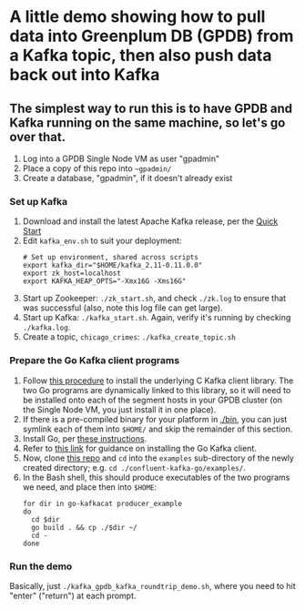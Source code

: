 # A little demo showing how to pull data into Greenplum DB (GPDB) from a Kafka topic, then also push data back out into Kafka

## The simplest way to run this is to have GPDB and Kafka running on the same machine, so let's go over that.

1. Log into a GPDB Single Node VM as user "gpadmin"
1. Place a copy of this repo into `~gpadmin/`
1. Create a database, "gpadmin", if it doesn't already exist

### Set up Kafka
1. Download and install the latest Apache Kafka release, per the [Quick Start](https://kafka.apache.org/quickstart)
1. Edit `kafka_env.sh` to suit your deployment:
   ```
   # Set up environment, shared across scripts
   export kafka_dir="$HOME/kafka_2.11-0.11.0.0"
   export zk_host=localhost
   export KAFKA_HEAP_OPTS="-Xmx16G -Xms16G"
   ```
1. Start up Zookeeper: `./zk_start.sh`, and check `./zk.log` to ensure that was successful (also, note this log file can get large).
1. Start up Kafka: `./kafka_start.sh`.  Again, verify it's running by checking `./kafka.log`.
1. Create a topic, `chicago_crimes`: `./kafka_create_topic.sh`

### Prepare the Go Kafka client programs
1. Follow [this procedure](https://github.com/mgoddard-pivotal/confluent-kafka-go#installing-librdkafka) to install the underlying C Kafka client library.  The two Go programs are dynamically linked to this library, so it will need to be installed onto each of the segment hosts in your GPDB cluster (on the Single Node VM, you just install it in one place).
1. If there is a pre-compiled binary for your platform in [./bin](./bin), you can just symlink each of them into `$HOME/` and skip the remainder of this section.
1. Install Go, per [these instructions](https://golang.org/doc/install).
1. Refer to [this link](https://github.com/mgoddard-pivotal/confluent-kafka-go#install-the-client) for guidance on installing the Go Kafka client.
1. Now, clone [this repo](https://github.com/mgoddard-pivotal/confluent-kafka-go) and `cd` into the `examples` sub-directory of the newly created directory; e.g. `cd ./confluent-kafka-go/examples/`.
1. In the Bash shell, this should produce executables of the two programs we need, and place then into `$HOME`:
   ```
   for dir in go-kafkacat producer_example
   do
     cd $dir
     go build . && cp ./$dir ~/
     cd -
   done
   ```

### Run the demo
Basically, just `./kafka_gpdb_kafka_roundtrip_demo.sh`, where you need to hit "enter" ("return") at each prompt.


